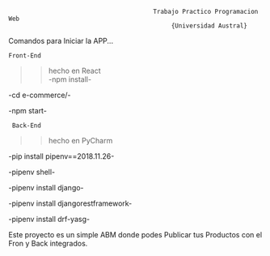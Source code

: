                                             Trabajo Practico Programacion Web 
                                                 {Universidad Austral}
                                                 
                                                 
Comandos para Iniciar la APP...

    Front-End
 >>hecho en React                                                                         
-npm install-

-cd e-commerce/-

-npm start-

     Back-End
 >>hecho en PyCharm
  
-pip install pipenv==2018.11.26-

-pipenv shell-

-pipenv install django-

-pipenv install djangorestframework-

-pipenv install drf-yasg-

Este proyecto es un simple ABM donde podes Publicar tus Productos con el Fron y Back integrados.
